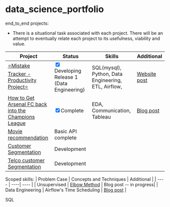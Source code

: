 # data_science_portfolio
<!-- ![languages used](https://img.shields.io/github/languages/count/BubbaTam/data_science_portfolio) -->

end_to_end projects:
- There is a situational task associated with each project. There will be an attempt to eventually relate each project to its usefulness, viability
and value.

| Project | Status | Skills | Additional |
| ----| ---- | ----| ---- |
|[⭐Mistake Tracker - Productivity Project⭐](https://github.com/BubbaTam/productivity_project)| <input type="checkbox" checked> Developing Release 1 (Data Engineering) | SQL(mysql), Python, Data Engineering, ETL, Airflow,| [Website post](https://jamesglassey.com/portfolio/mistake-tracker/) |
|[How to Get Arsenal FC back into the Champions League ](https://public.tableau.com/app/profile/jamesglassey/viz/HowtoFixArsenalFCA2018-2019SeasonSimulation/Dashboard1)| <input type="checkbox" checked>Complete|EDA, Communication, Tableau | [Blog post](https://jamesglassey.com/portfolio-2/how-to-get-arsenal-back-into-the-champions-league/) |
|[Movie recommendation](https://github.com/BubbaTam/movie_recommendation)|Basic API complete| | |
|[Customer Segmentation](https://github.com/BubbaTam/customer_segmentation)|Development| | |
|[Telco customer Segmentation](https://github.com/BubbaTam/telco-customer-churn)|Development| | |



Scoped skills:
| Problem Case | Concepts and Techniques | Additional |
| ---- | ----| ---- |
| Unsupervised | [Elbow Method](https://github.com/BubbaTam/data_science_portfolio/blob/575d546ec45ab37f775fb27269ec2eff789d8052/scoped_skills/unsupervised_methods/clustering_algo_overview.ipynb) | Blog post -- in progress|
| Data Engineering | Airflow's Time Scheduling | [Blog post](https://blog.jamesglassey.com/why-do-my-apache-airflow-tasks-not-work-on-time/) |


SQL